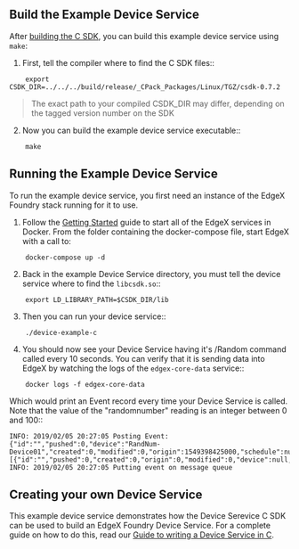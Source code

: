 ## Build the Example Device Service

After [building the C SDK](../../../README.md), you can build this example device service using `make`:

1. First, tell the compiler where to find the C SDK files::
```
    export CSDK_DIR=../../../build/release/_CPack_Packages/Linux/TGZ/csdk-0.7.2
```

> The exact path to your compiled CSDK_DIR may differ, depending on the tagged version number on the SDK

2. Now you can build the example device service executable::
```
    make 
```

## Running the Example Device Service

To run the example device service, you first need an instance of the EdgeX Foundry stack running for it to use.

1. Follow the [Getting Started](https://docs.edgexfoundry.org/Ch-GettingStartedUsers.html) guide to start all of the EdgeX services in Docker.  From the folder containing the docker-compose file, start EdgeX with a call to:
```
    docker-compose up -d
```

2. Back in the example Device Service directory, you must tell the device service where to find the `libcsdk.so`::
```
    export LD_LIBRARY_PATH=$CSDK_DIR/lib
```

3. Then you can run your device service::
```
    ./device-example-c
```

4. You should now see your Device Service having it's /Random command called every 10 seconds. You can verify that it is sending data into EdgeX by watching the logs of the `edgex-core-data` service::
```
    docker logs -f edgex-core-data
```

Which would print an Event record every time your Device Service is called. Note that the value of the "randomnumber" reading is an integer between 0 and 100::

    INFO: 2019/02/05 20:27:05 Posting Event: {"id":"","pushed":0,"device":"RandNum-Device01","created":0,"modified":0,"origin":1549398425000,"schedule":null,"event":null,"readings":[{"id":"","pushed":0,"created":0,"origin":0,"modified":0,"device":null,"name":"randomnumber","value":"63"}]}
    INFO: 2019/02/05 20:27:05 Putting event on message queue

## Creating your own Device Service

This example device service demonstrates how the Device Serevice C SDK can be used to build an EdgeX Foundry Device Service. For a complete guide on how to do this, read our [Guide to writing a Device Service in C](https://docs.edgexfoundry.org/Ch-GettingStartedSDK-C.html).